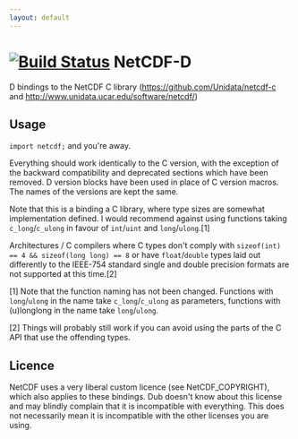 ```yaml
---
layout: default
---
```


[![Build Status](https://travis-ci.org/DlangScience/NetCDF-D.svg?branch=master)](https://travis-ci.org/DlangScience/NetCDF-D)
NetCDF-D
========

D bindings to the NetCDF C library (https://github.com/Unidata/netcdf-c and http://www.unidata.ucar.edu/software/netcdf/)

Usage
-----

```import netcdf;``` and you're away.

Everything should work identically to the C version, with the exception of the backward compatibility and deprecated sections which have been removed. D version blocks have been used in place of C version macros. The names of the versions are kept the same.


Note that this is a binding a C library, where type sizes are somewhat implementation defined. I would recommend against using functions taking ```c_long```/```c_ulong``` in favour of ```int```/```uint``` and ```long```/```ulong```.[1]

Architectures / C compilers where C types don't comply with ```sizeof(int) == 4 && sizeof(long long) == 8``` or have ```float```/```double``` types laid out differently to the IEEE-754 standard single and double precision formats are not supported at this time.[2]


[1] Note that the function naming has not been changed. Functions with ```long```/```ulong``` in the name take ```c_long```/```c_ulong``` as parameters, functions with (u)longlong in the name take ```long```/```ulong```.

[2] Things will probably still work if you can avoid using the parts of the C API that use the offending types.


Licence
-------
NetCDF uses a very liberal custom licence (see NetCDF_COPYRIGHT), which also applies to these bindings. Dub doesn't know about this license and may blindly complain that it is incompatible with everything. This does not necessarily mean it is incompatible with the other licenses you are using.

